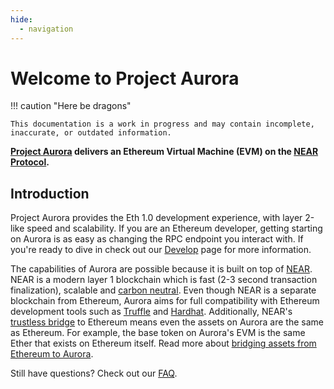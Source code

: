 ```yaml
---
hide:
  - navigation
---
```


# Welcome to Project Aurora

!!! caution "Here be dragons"

    This documentation is a work in progress and may contain incomplete,
    inaccurate, or outdated information.

**[Project Aurora] delivers an Ethereum Virtual Machine (EVM) on the [NEAR Protocol].**

## Introduction

Project Aurora provides the Eth 1.0 development experience, with layer 2-like speed and scalability.
If you are an Ethereum developer, getting starting on Aurora is as easy as changing the RPC endpoint you interact with.
If you're ready to dive in check out our [Develop] page for more information.

The capabilities of Aurora are possible because it is built on top of [NEAR].
NEAR is a modern layer 1 blockchain which is fast (2-3 second transaction finalization), scalable and [carbon neutral].
Even though NEAR is a separate blockchain from Ethereum, Aurora aims for full compatibility with Ethereum development tools such as [Truffle] and [Hardhat].
Additionally, NEAR's [trustless bridge] to Ethereum means even the assets on Aurora are the same as Ethereum.
For example, the base token on Aurora's EVM is the same Ether that exists on Ethereum itself.
Read more about [bridging assets from Ethereum to Aurora](learn/bridge/eth.md).

Still have questions? Check out our [FAQ](develop/faq.md).

[NEAR Protocol]:  https://near.org
[NEAR]: https://near.org
[Project Aurora]: https://aurora.dev
[Develop]: develop/networks.md
[carbon neutral]: https://near.org/blog/near-climate-neutral-product/
[Truffle]: learn/deploy/truffle.md
[Hardhat]: learn/deploy/hardhat.md
[trustless bridge]: https://near.org/bridge/
